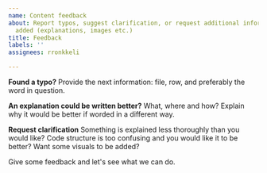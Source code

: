 ```yaml
---
name: Content feedback
about: Report typos, suggest clarification, or request additional information to be
  added (explanations, images etc.)
title: Feedback
labels: ''
assignees: rronkkeli

---
```


**Found a typo?**
Provide the next information: file, row, and preferably the word in question.

**An explanation could be written better?**
What, where and how? Explain why it would be better if worded in a different way.

**Request clarification**
Something is explained less thoroughly than you would like? Code structure is too confusing and you would like it to be better? Want some visuals to be added?

Give some feedback and let's see what we can do.
